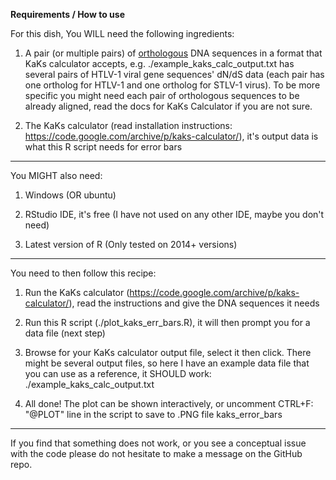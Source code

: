 **Requirements / How to use**

For this dish, You WILL need the following ingredients: 

 1. A pair (or multiple pairs) of [orthologous][1] DNA sequences in a format that KaKs calculator accepts, e.g. ./example_kaks_calc_output.txt has several pairs of HTLV-1 viral gene sequences' dN/dS data (each pair has one ortholog for HTLV-1 and one ortholog for STLV-1 virus). To be more specific you might need each pair of orthologous sequences to be already aligned, read the docs for KaKs Calculator if you are not sure.  

 2. The KaKs calculator (read installation instructions: https://code.google.com/archive/p/kaks-calculator/), it's output data is what this R script needs for error bars

---

You MIGHT also need:

 1. Windows (OR ubuntu)

 2. RStudio IDE, it's free (I have not used on any other IDE, maybe you don't need)

 3. Latest version of R (Only tested on 2014+ versions)

---

You need to then follow this recipe: 

 1. Run the KaKs calculator (https://code.google.com/archive/p/kaks-calculator/), read the instructions and give the DNA sequences it needs

 2. Run this R script (./plot_kaks_err_bars.R), it will then prompt you for a data file (next step)

 3. Browse for your KaKs calculator output file, select it then click. There might be several output files, so here I have an example data file that you can use as a reference, it SHOULD work: ./example_kaks_calc_output.txt

 4. All done! The plot can be shown interactively, or uncomment CTRL+F: "@PLOT" line in the script to save to .PNG file kaks_error_bars

---

If you find that something does not work, or you see a conceptual issue with the code please do not hesitate to make a message on the GitHub repo. 


[1]: http://homepage.usask.ca/~ctl271/857/def_homolog.shtml